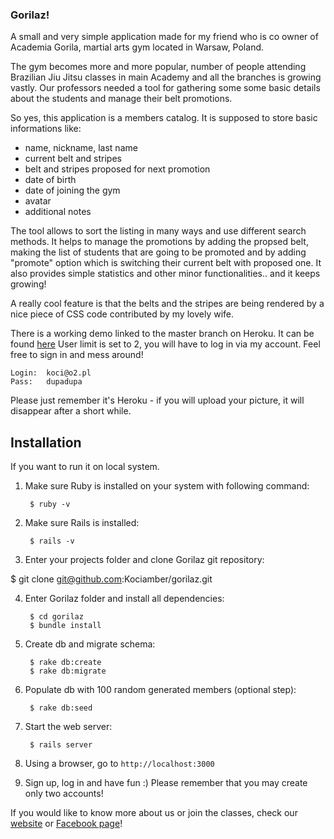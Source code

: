 ### Gorilaz!

A small and very simple application made for my friend who is co owner of Academia Gorila, martial arts gym located in Warsaw, Poland.

The gym becomes more and more popular, number of people attending Brazilian Jiu Jitsu classes in main Academy  and all the branches is growing vastly. Our professors needed a tool for gathering some some basic details about the students and manage their belt promotions.

So yes, this application is a members catalog. It is supposed to store basic informations like:
- name, nickname, last name
- current belt and stripes
- belt and stripes proposed for next promotion
- date of birth
- date of joining the gym
- avatar
- additional notes

The tool allows to sort the listing in many ways and use different search methods. It helps to manage the promotions by adding the propsed belt, making the list of students that are going to be promoted and by adding "promote" option which is switching their current belt with proposed one. It also provides simple statistics and other minor functionalities.. and it keeps growing!

A really cool feature is that the belts and the stripes are being rendered by a nice piece of CSS code contributed by my lovely wife.

There is a working demo linked to the master branch on Heroku. It can be found [here](http://gorilaz.herokuapp.com "Gorilaz test")
User limit is set to 2, you will have to log in via my account. Feel free to sign in and mess around!

```
Login:  koci@o2.pl
Pass:   dupadupa
```

Please just remember it's Heroku - if you will upload your picture, it will disappear after a short while.

## Installation
If you want to run it on local system.

1. Make sure Ruby is installed on your system with following command:

        $ ruby -v

2. Make sure Rails is installed:

        $ rails -v

3. Enter your projects folder and clone Gorilaz git repository:

  $ git clone git@github.com:Kociamber/gorilaz.git

4. Enter Gorilaz folder and install all dependencies:

        $ cd gorilaz
        $ bundle install

5. Create db and migrate schema:

        $ rake db:create
        $ rake db:migrate

6. Populate db with 100 random generated members (optional step):

        $ rake db:seed

7. Start the web server:

        $ rails server

8. Using a browser, go to `http://localhost:3000`

9. Sign up, log in and have fun :) Please remember that you may create only two accounts!

If you would like to know more about us or join the classes, check our [website](https://www.gorila.pl "Gorila's Homepage") or [Facebook page](https://www.facebook.com/GorilaAkademia/?fref=ts "FB")!
